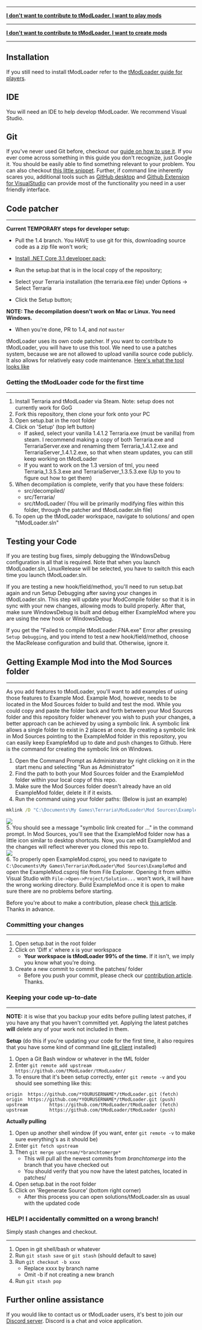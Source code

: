 ___

**[I don't want to contribute to tModLoader, I want to play mods](tModLoader-guide-for-players)**

___

**[I don't want to contribute to tModLoader, I want to create mods](tModLoader-guide-for-developers)**

___

## Installation
If you still need to install tModLoader refer to the [tModLoader guide for players](tModLoader-guide-for-players).

## IDE
You will need an IDE to help develop tModLoader. We recommend Visual Studio.

## Git
If you've never used Git before, checkout our [guide on how to use it](https://github.com/tModLoader/tModLoader/wiki/Intermediate-Git-&-mod-management). If you ever come across something in this guide you don't recognize, just Google it. You should be easily able to find something relevant to your problem. You can also checkout [this little snippet](#further-online-assistance).
Further, if command line inherently scares you, additional tools such as [GitHub desktop](https://desktop.github.com/) and [Github Extension for VisualStudio](https://marketplace.visualstudio.com/items?itemName=GitHub.GitHubExtensionforVisualStudio) can provide most of the functionality you need in a user friendly interface.

## Code patcher
___
**Current TEMPORARY steps for developer setup:**
* Pull the 1.4 branch. You HAVE to use git for this, downloading source code as a zip file won't work;

* [Install .NET Core 3.1 developer pack;](https://dotnet.microsoft.com/download/visual-studio-sdks)

* Run the setup.bat that is in the local copy of the repository;

* Select your Terraria installation (the terraria.exe file) under Options -> Select Terraria

* Click the Setup button;

**NOTE: The decompilation doesn't work on Mac or Linux. You need Windows.**

* When you're done, PR to 1.4, and *not* `master`

tModLoader uses its own code patcher. If you want to contribute to tModLoader, you will have to use this tool. We need to use a patches system, because we are not allowed to upload vanilla source code publicly. It also allows for relatively easy code maintenance. [Here's what the tool looks like](https://i.imgur.com/u9Yy1rl.png)

### Getting the tModLoader code for the first time
___
1. Install Terraria and tModLoader via Steam. Note: setup does not currently work for GoG
2. Fork this repository, then clone your fork onto your PC
3. Open setup.bat in the root folder
4. Click on 'Setup' (top left button)
    * If asked, select your vanilla 1.4.1.2 Terraria.exe (must be vanilla) from steam. I recommend making a copy of both Terraria.exe and TerrariaServer.exe and renaming them Terraria_1.4.1.2.exe and TerrariaServer_1.4.1.2.exe, so that when steam updates, you can still keep working on tModLoader
    * If you want to work on the 1.3 version of tml, you need Terraria_1.3.5.3.exe and TerrariaServer_1.3.5.3.exe (Up to you to figure out how to get them)
5. When decompilation is complete, verify that you have these folders:
    * src/decompiled/
    * src/Terraria/
    * src/tModLoader/ (You will be primarily modifying files within this folder, through the patcher and tModLoader.sln file) 
6. To open up the tModLoader workspace, navigate to solutions/ and open "tModLoader.sln"

## Testing your Code
If you are testing bug fixes, simply debugging the WindowsDebug configuration is all that is required. Note that when you launch tModLoader.sln, LinuxRelease will be selected, you have to switch this each time you launch tModLoader.sln.

If you are testing a new hook/field/method, you'll need to run setup.bat again and run Setup Debugging after saving your changes in tModLoader.sln. This step will update your ModCompile folder so that it is in sync with your new changes, allowing mods to build properly. After that, make sure WindowsDebug is built and debug either ExampleMod where you are using the new hook or WindowsDebug.

If you get the "Failed to compile tModLoader.FNA.exe" Error after pressing `Setup Debugging`, and you intend to test a new hook/field/method, choose the MacRelease configuration and build that. Otherwise, ignore it.

## Getting Example Mod into the Mod Sources folder
___
As you add features to tModLoader, you'll want to add examples of using those features to Example Mod. Example Mod, however, needs to be located in the Mod Sources folder to build and test the mod. While you could copy and paste the folder back and forth between your Mod Sources folder and this repository folder whenever you wish to push your changes, a better approach can be achieved by using a symbolic link. A symbolic link allows a single folder to exist in 2 places at once. By creating a symbolic link in Mod Sources pointing to the ExampleMod folder in this repository, you can easily keep ExampleMod up to date and push changes to Github. Here is the command for creating the symbolic link on Windows. 
1. Open the Command Prompt as Administrator by right clicking on it in the start menu and selecting "Run as Administrator" 
2. Find the path to both your Mod Sources folder and the ExampleMod folder within your local copy of this repo.
3. Make sure the Mod Sources folder doesn't already have an old ExampleMod folder, delete it if it exists.
4. Run the command using your folder paths: (Below is just an example)
```cmd
mklink /D "C:\Documents\My Games\Terraria\ModLoader\Mod Sources\ExampleMod" "C:\Users\MyNameHere\Source\Repos\tModLoader\ExampleMod"
```
![](https://i.imgur.com/UmiWFha.png)    
5. You should see a message "symbolic link created for ..." in the command prompt. In Mod Sources, you'll see that the ExampleMod folder now has a little icon similar to desktop shortcuts. Now, you can edit ExampleMod and the changes will reflect wherever you cloned this repo to.    
![](https://i.imgur.com/pHVnAYN.png)  
6. To properly open ExampleMod.csproj, you need to navigate to `C:\Documents\My Games\Terraria\ModLoader\Mod Sources\ExampleMod` and open the ExampleMod.csproj file from File Explorer. Opening it from within Visual Studio with `File->Open->Project/Solution...` won't work, it will have the wrong working directory. Build ExampleMod once it is open to make sure there are no problems before starting.

Before you're about to make a contribution, please check [this article](https://github.com/tModLoader/tModLoader/blob/master/.github/CONTRIBUTING.md). Thanks in advance.

### Committing your changes
___
1. Open setup.bat in the root folder
2. Click on 'Diff x' where x is your workspace
    * **Your workspace is tModLoader 99% of the time.** If it isn't, we imply you know what you're doing.
3. Create a new commit to commit the patches/ folder
    * Before you push your commit, please check our [contribution article](https://github.com/tModLoader/tModLoader/blob/master/.github/CONTRIBUTING.md). Thanks.

### Keeping your code up-to-date
___
**NOTE:** it is wise that you backup your edits before pulling latest patches, if you have any that you haven't committed yet. Applying the latest patches **will** delete any of your work not included in them.

**Setup** (do this if you're updating your code for the first time, it also requires that you have some kind of command line [git client](https://git-scm.com/downloads) installed)
1. Open a Git Bash window or whatever in the tML folder
2. Enter `git remote add upstream https://github.com/tModLoader/tModLoader/`
3. To ensure that it's been setup correctly, enter `git remote -v` and you should see something like this:
```
origin  https://github.com/*YOURUSERNAME*/tModLoader.git (fetch)
origin  https://github.com/*YOURUSERNAME*/tModLoader.git (push)
upstream        https://github.com/tModLoader/tModLoader (fetch)
upstream        https://github.com/tModLoader/tModLoader (push)
```

**Actually pulling**
1. Open up another shell window (if you want, enter `git remote -v` to make sure everything's as it should be)
2. Enter `git fetch upstream`
3. Then `git merge upstream/*branchtomerge*`
   * This will pull all the newest commits from *branchtomerge* into the branch that you have checked out
   * You should verify that you now have the latest patches, located in patches/
4. Open setup.bat in the root folder
5. Click on 'Regenerate Source' (bottom right corner)
   * After this process you can open solutions/tModLoader.sln as usual with the updated code

### HELP! I accidentally committed on a wrong branch!
Simply stash changes and checkout.
___
1. Open in git shell/bash or whatever
2. Run `git stash save` or `git stash` (should default to save)
3. Run `git checkout -b xxxx`
    * Replace xxxx by branch name
    * Omit -b if not creating a new branch
4. Run `git stash pop`

## Further online assistance
If you would like to contact us or tModLoader users, it's best to join our [Discord server](https://tmodloader.net/discord). Discord is a chat and voice application.